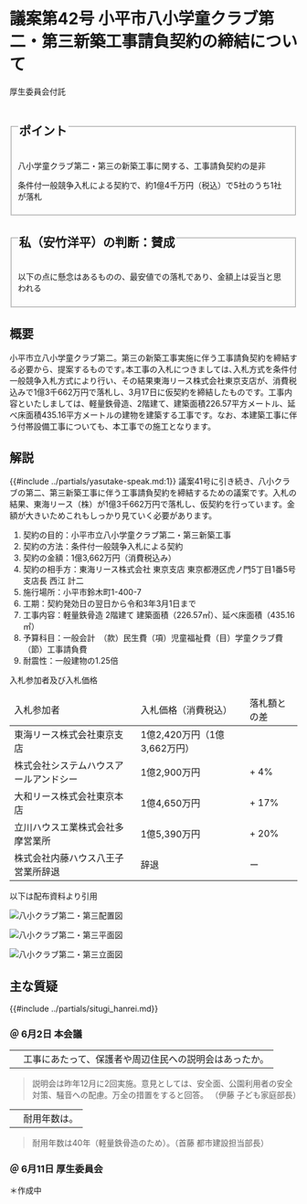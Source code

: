 # 議案第42号 小平市八小学童クラブ第二・第三新築工事請負契約の締結について

<i class="fa fa-gavel" aria-hidden="true"></i> 厚生委員会付託

<fieldset class="point">
  <legend>
    <h2 class="point"> ポイント </h2>
  </legend>
  <p class="point"><i class="fa fa-check" aria-hidden="true"></i> 八小学童クラブ第二・第三の新築工事に関する、工事請負契約の是非</p>
  <p class="point"><i class="fa fa-check" aria-hidden="true"></i> 条件付一般競争入札による契約で、約1億4千万円（税込）で5社のうち1社が落札</p>
</fieldset>

<fieldset class="sanpi">
  <legend>
    <h2 class="sanpi"> <i class="fa fa-circle-o" aria-hidden="true"></i> 私（安竹洋平）の判断：賛成 </h2>
  </legend>
  <p class="sanpi"><i class="fa fa-circle-o" aria-hidden="true"></i> 以下の点に懸念はあるものの、最安値での落札であり、金額上は妥当と思われる</p>
  <p class="sanpi"><i class="fa fa-exclamation-triangle" aria-hidden="true"></i> </p>
</fieldset>

## 概要
小平市立八小学童クラブ第二。第三の新築工事実施に伴う工事請負契約を締結する必要から、提案するものです｡本工事の入札につきましては､入札方式を条件付一般競争入札方式により行い、その結果東海リース株式会社東京支店が、消費税込みで1億3千662万円で落札し、3月17日に仮契約を締結したものです。工事内容といたしましては、軽量鉄骨造、2階建て、建築面積226.57平方メートル、延べ床面積435.16平方メートルの建物を建築する工事です。なお、本建築工事に伴う付帯設備工事についても、本工事での施工となります。

## 解説
{{#include ../partials/yasutake-speak.md:1}} 議案41号に引き続き、八小クラブの第二、第三新築工事に伴う工事請負契約を締結するための議案です。入札の結果、東海リース（株）が1億3千662万円で落札し、仮契約を行っています。金額が大きいためこれもしっかり見ていく必要があります。

1. 契約の目的：小平市立八小学童クラブ第二・第三新築工事
1. 契約の方法：条件付一般競争入札による契約
1. 契約の金額：1億3,662万円（消費税込み）
1. 契約の相手方：東海リース株式会社 東京支店 東京都港区虎ノ門5丁目1番5号 支店長 西江 計二
1. 施行場所：小平市鈴木町1-400-7
1. 工期：契約発効日の翌日から令和3年3月1日まで
1. 工事内容：軽量鉄骨造 2階建て 建築面積（226.57㎡）、延べ床面積（435.16㎡）
1. 予算科目：一般会計　（款）民生費（項）児童福祉費（目）学童クラブ費（節）工事請負費
1. 耐震性：一般建物の1.25倍

入札参加者及び入札価格

<table>
  <thead>
    <tr>
      <td>入札参加者</td>
      <td>入札価格（消費税込）</td>
      <td>落札額との差</td>
    </tr>
  </thead>
  <tbody>
    <tr>
      <td>東海リース株式会社東京支店</td>
      <td>1億2,420万円（1億3,662万円）</td>
      <td></td>
    </tr>
    <tr>
      <td>株式会社システムハウスアールアンドシー</td>
      <td>1億2,900万円</td>
      <td>+ 4%</td>
    </tr>
    <tr>
      <td>大和リース株式会社東京本店</td>
      <td>1億4,650万円</td>
      <td>+ 17%</td>
    </tr>
    <tr>
      <td>立川ハウスエ業株式会社多摩営業所</td>
      <td>1億5,390万円</td>
      <td>+ 20%</td>
    </tr>
    <tr>
      <td>株式会社内藤ハウス八王子営業所辞退</td>
      <td>辞退</td>
      <td>ー</td>
    </tr>
  </tbody>
</table>

以下は配布資料より引用

![八小クラブ第二・第三配置図](./gakudo-haichi.png)

![八小クラブ第二・第三平面図](./gakudo-heimen.png)

![八小クラブ第二・第三立面図](./gakudo-ritumen.png)


## 主な質疑
{{#include ../partials/situgi_hanrei.md}}

### ＠ 6月2日 本会議
<table class="qanda"><tr><td><i class="fa fa-question-circle-o" aria-label="その他 議員による質問"></i></td><td>工事にあたって、保護者や周辺住民への説明会はあったか。
</td></tr></table>

> 説明会は昨年12月に2回実施。意見としては、安全面、公園利用者の安全対策、騒音への配慮。万全の措置をすると回答。
（伊藤 子ども家庭部長）

<table class="qanda"><tr><td><i class="fa fa-question-circle-o" aria-label="その他 議員による質問"></i></td><td>耐用年数は。
</td></tr></table>

> 耐用年数は40年（軽量鉄骨造のため）。（首藤 都市建設担当部長）

### ＠ 6月11日 厚生委員会

＊作成中
